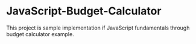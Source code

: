 # JavaScript-Budget-Calculator
This project is sample implementation if JavaScript fundamentals through budget calculator example.
